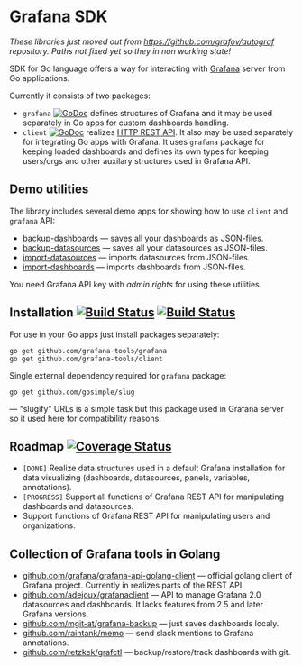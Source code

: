 # Grafana SDK

*These libraries just moved out from https://github.com/grafov/autograf repository.*
*Paths not fixed yet so they in non working state!*

SDK for Go language offers a way for interacting with [Grafana](http://grafana.org) server from Go applications.

Currently it consists of two packages:

* `grafana` [![GoDoc](https://godoc.org/github.com/grafov/autograf/grafana?status.svg)](https://godoc.org/github.com/grafov/autograf/grafana) defines structures of Grafana and it may be used separately in Go apps for custom dashboards handling.
* `client` [![GoDoc](https://godoc.org/github.com/grafov/autograf/client?status.svg)](https://godoc.org/github.com/grafov/autograf/client) realizes [HTTP REST API](http://docs.grafana.org/reference/http_api). It also may be used separately for integrating Go apps with Grafana. It uses `grafana` package for keeping loaded dashboards and defines its own types for keeping users/orgs and other auxilary structures used in Grafana API.

## Demo utilities

The library includes several demo apps for showing how to use `client` and `grafana` API:

* [backup-dashboards](cmd/backup-dashboards) — saves all your dashboards as JSON-files.
* [backup-datasources](cmd/backup-datasources) — saves all your datasources as JSON-files.
* [import-datasources](cmd/import-datasources) — imports datasources from JSON-files.
* [import-dashboards](cmd/import-dashboards) — imports dashboards from JSON-files.

You need Grafana API key with _admin rights_ for using these utilities.

## Installation [![Build Status](https://travis-ci.org/grafov/autograf.svg?branch=master)](https://travis-ci.org/grafov/autograf) [![Build Status](https://drone.io/github.com/grafov/autograf/status.png)](https://drone.io/github.com/grafov/autograf/latest)

For use in your Go apps just install packages separately:

    go get github.com/grafana-tools/grafana
    go get github.com/grafana-tools/client

Single external dependency required for `grafana` package:

    go get github.com/gosimple/slug

— "slugify" URLs is a simple task but this package used in Grafana server so it used
here for compatibility reasons.

## Roadmap [![Coverage Status](https://coveralls.io/repos/github/grafov/autograf/badge.svg?branch=master)](https://coveralls.io/github/grafov/autograf?branch=master)

* `[DONE]` Realize data structures used in a default Grafana installation for data visualizing (dashboards, datasources, panels, variables, annotations).
* `[PROGRESS]` Support all functions of Grafana REST API for manipulating dashboards and datasources.
* Support functions of Grafana REST API for manipulating users and organizations.

## Collection of Grafana tools in Golang

* [github.com/grafana/grafana-api-golang-client](https://github.com/grafana/grafana-api-golang-client) — official golang client of Grafana project. Currently in realizes parts of the REST API.
* [github.com/adejoux/grafanaclient](https://github.com/adejoux/grafanaclient) — API to manage Grafana 2.0 datasources and dashboards. It lacks features from 2.5 and later Grafana versions.
* [github.com/mgit-at/grafana-backup](https://github.com/mgit-at/grafana-backup) — just saves dashboards localy.
* [github.com/raintank/memo](https://github.com/raintank/memo) — send slack mentions to Grafana annotations.
* [github.com/retzkek/grafctl](https://github.com/retzkek/grafctl) — backup/restore/track dashboards with git.

